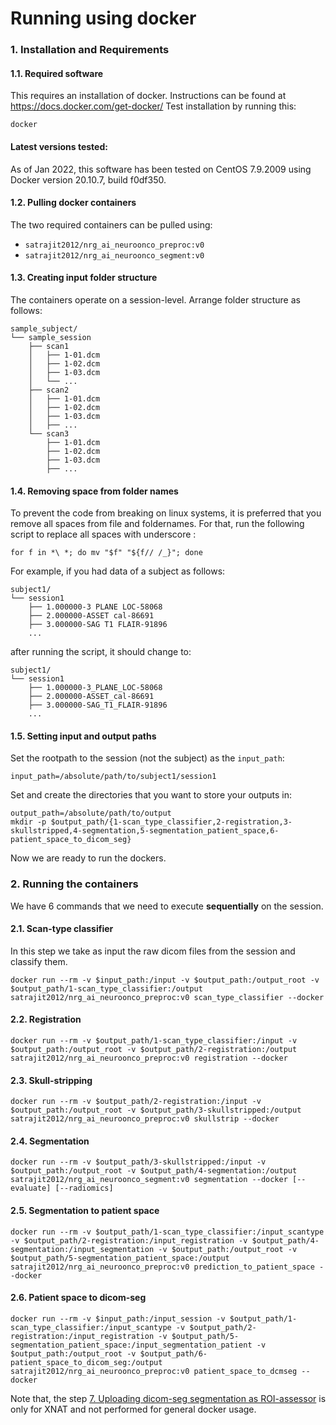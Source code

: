 # Running using docker
### 1. Installation and Requirements
#### 1.1. Required software
This requires an installation of docker. Instructions can be found at https://docs.docker.com/get-docker/
Test installation by running this:
```
docker
```
#### Latest versions tested:  
As of Jan 2022, this software has been tested on CentOS 7.9.2009 using Docker version 20.10.7, build f0df350.

#### 1.2. Pulling docker containers
The two required containers can be pulled using:
* `satrajit2012/nrg_ai_neuroonco_preproc:v0`
* `satrajit2012/nrg_ai_neuroonco_segment:v0`

#### 1.3. Creating input folder structure
The containers operate on a session-level. Arrange folder structure as follows:
```
sample_subject/
└── sample_session
    ├── scan1
    │   ├── 1-01.dcm
    │   ├── 1-02.dcm
    │   ├── 1-03.dcm
    │   └── ...
    ├── scan2
    │   ├── 1-01.dcm
    │   ├── 1-02.dcm
    │   ├── 1-03.dcm
    │   ├── ...
    └── scan3
        ├── 1-01.dcm
        ├── 1-02.dcm
        ├── 1-03.dcm
        ├── ...

```
#### 1.4. Removing space from folder names
To prevent the code from breaking on linux systems, it is preferred that you remove all spaces from file and foldernames. For that, run the following script to replace all spaces with underscore :
```
for f in *\ *; do mv "$f" "${f// /_}"; done
```
For example, if you had data of a subject as follows:
```
subject1/
└── session1
    ├── 1.000000-3 PLANE LOC-58068
    ├── 2.000000-ASSET cal-86691
    ├── 3.000000-SAG T1 FLAIR-91896
    ...
```
after running the script, it should change to:
```
subject1/
└── session1
    ├── 1.000000-3_PLANE_LOC-58068
    ├── 2.000000-ASSET_cal-86691
    ├── 3.000000-SAG_T1_FLAIR-91896
    ...
```
#### 1.5. Setting input and output paths
Set the rootpath to the session (not the subject) as the `input_path`:
```
input_path=/absolute/path/to/subject1/session1
```
Set and create the directories that you want to store your outputs in:
```
output_path=/absolute/path/to/output
mkdir -p $output_path/{1-scan_type_classifier,2-registration,3-skullstripped,4-segmentation,5-segmentation_patient_space,6-patient_space_to_dicom_seg}
```
Now we are ready to run the dockers.
### 2. Running the containers
We have 6 commands that we need to execute **sequentially** on the session.
#### 2.1. Scan-type classifier
In this step we take as input the raw dicom files from the session and classify them.
```
docker run --rm -v $input_path:/input -v $output_path:/output_root -v $output_path/1-scan_type_classifier:/output satrajit2012/nrg_ai_neuroonco_preproc:v0 scan_type_classifier --docker
```
#### 2.2. Registration
```
docker run --rm -v $output_path/1-scan_type_classifier:/input -v $output_path:/output_root -v $output_path/2-registration:/output satrajit2012/nrg_ai_neuroonco_preproc:v0 registration --docker
```
#### 2.3. Skull-stripping
```
docker run --rm -v $output_path/2-registration:/input -v $output_path:/output_root -v $output_path/3-skullstripped:/output satrajit2012/nrg_ai_neuroonco_preproc:v0 skullstrip --docker
```
#### 2.4. Segmentation
```
docker run --rm -v $output_path/3-skullstripped:/input -v $output_path:/output_root -v $output_path/4-segmentation:/output satrajit2012/nrg_ai_neuroonco_segment:v0 segmentation --docker [--evaluate] [--radiomics]
```
#### 2.5. Segmentation to patient space
```
docker run --rm -v $output_path/1-scan_type_classifier:/input_scantype -v $output_path/2-registration:/input_registration -v $output_path/4-segmentation:/input_segmentation -v $output_path:/output_root -v $output_path/5-segmentation_patient_space:/output satrajit2012/nrg_ai_neuroonco_preproc:v0 prediction_to_patient_space --docker
```
#### 2.6. Patient space to dicom-seg
```
docker run --rm -v $input_path:/input_session -v $output_path/1-scan_type_classifier:/input_scantype -v $output_path/2-registration:/input_registration -v $output_path/5-segmentation_patient_space:/input_segmentation_patient -v $output_path:/output_root -v $output_path/6-patient_space_to_dicom_seg:/output satrajit2012/nrg_ai_neuroonco_preproc:v0 patient_space_to_dcmseg --docker
```
Note that, the step [7. Uploading dicom-seg segmentation as ROI-assessor](workflow_step_by_step.md/#7-uploading-dicom-seg-segmentation-as-roi-assessor) is only for XNAT and not performed for general docker usage.
